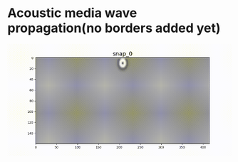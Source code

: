 # Acoustic media wave propagation(no borders added yet)

![](https://github.com/davimgeo/2D_scalar_wave_modeling/blob/main/wave_propagation_ricker2.gif)
